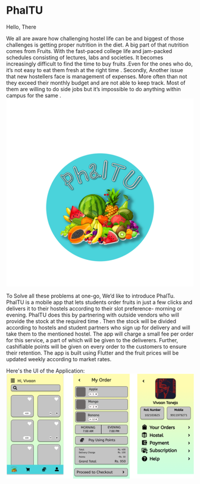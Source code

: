 # PhalTU
Hello, There 

We all are aware how challenging hostel life can be and biggest of those challenges is getting proper nutrition in the diet. A big part of that nutrition comes from Fruits. With the fast-paced college life and jam-packed schedules consisting of lectures, labs and societies. It becomes increasingly difficult to find the time to buy fruits .Even for the ones who do, it’s not easy to eat them fresh at the right time .
Secondly, 
Another issue that new hostellers face is management of expenses. More often than not they exceed their monthly budget and are not able to keep track. Most of them are willing to do side jobs but it’s impossible to do anything within campus for the same . 
![](Images/PhalTU_Logo.png)
 
To Solve all these problems at one-go, We’d like to introduce PhalTu.
PhalTU is a mobile app that lets students order fruits in just a few clicks and delivers it to their hostels according to their slot preference- morning or evening. PhalTU does this by partnering with outside vendors who will provide the stock at the required time . Then the stock will be divided according to hostels and student partners who sign up for delivery and will take them to the mentioned hostel. 
The app will charge a small fee per order for this service, a part of which will be given to the deliverers. 
Further, cashifiable points will be given on every order to the customers to ensure their retention. 
The app is built using Flutter and the fruit prices will be updated weekly according to market rates.

Here's the UI of the Application:
![](Images/HackTU_App_UI.png)
